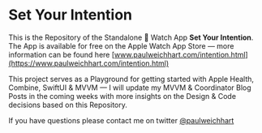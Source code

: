# Set Your Intention

This is the Repository of the Standalone  Watch App **Set Your Intention**. The App is available for free on the Apple Watch App Store — more information can be found here [www.paulweichhart.com/intention.html](https://www.paulweichhart.com/intention.html) 

This project serves as a Playground for getting started with Apple Health, Combine, SwiftUI & MVVM — I will update my MVVM & Coordinator Blog Posts in the coming weeks with more insights on the Design & Code decisions based on this Repository.

If you have questions please contact me on twitter [@paulweichhart](https://www.twitter.com/paulweichhart)


 
